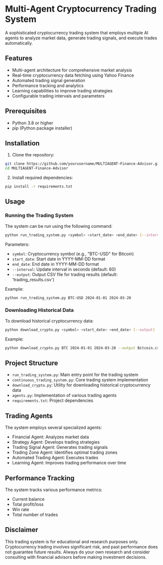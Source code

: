 # Multi-Agent Cryptocurrency Trading System

A sophisticated cryptocurrency trading system that employs multiple AI agents to analyze market data, generate trading signals, and execute trades automatically.

## Features

- Multi-agent architecture for comprehensive market analysis
- Real-time cryptocurrency data fetching using Yahoo Finance
- Automated trading signal generation
- Performance tracking and analytics
- Learning capabilities to improve trading strategies
- Configurable trading intervals and parameters

## Prerequisites

- Python 3.8 or higher
- pip (Python package installer)

## Installation

1. Clone the repository:

```bash
git clone https://github.com/yourusername/MULTIAGENT-Finance-Advisor.git
cd MULTIAGENT-Finance-Advisor
```

2. Install required dependencies:

```bash
pip install -r requirements.txt
```

## Usage

### Running the Trading System

The system can be run using the following command:

```bash
python run_trading_system.py <symbol> <start_date> <end_date> [--interval] [--output]
```

Parameters:

- `symbol`: Cryptocurrency symbol (e.g., "BTC-USD" for Bitcoin)
- `start_date`: Start date in YYYY-MM-DD format
- `end_date`: End date in YYYY-MM-DD format
- `--interval`: Update interval in seconds (default: 60)
- `--output`: Output CSV file for trading results (default: 'trading_results.csv')

Example:

```bash
python run_trading_system.py BTC-USD 2024-01-01 2024-03-20
```

### Downloading Historical Data

To download historical cryptocurrency data:

```bash
python download_crypto.py <symbol> <start_date> <end_date> [--output]
```

Example:

```bash
python download_crypto.py BTC 2024-01-01 2024-03-20 --output Bitcoin.csv
```

## Project Structure

- `run_trading_system.py`: Main entry point for the trading system
- `continuous_trading_system.py`: Core trading system implementation
- `download_crypto.py`: Utility for downloading historical cryptocurrency data
- `agents.py`: Implementation of various trading agents
- `requirements.txt`: Project dependencies

## Trading Agents

The system employs several specialized agents:

- Financial Agent: Analyzes market data
- Strategy Agent: Develops trading strategies
- Trading Signal Agent: Generates trading signals
- Trading Zone Agent: Identifies optimal trading zones
- Automated Trading Agent: Executes trades
- Learning Agent: Improves trading performance over time

## Performance Tracking

The system tracks various performance metrics:

- Current balance
- Total profit/loss
- Win rate
- Total number of trades

## Disclaimer

This trading system is for educational and research purposes only. Cryptocurrency trading involves significant risk, and past performance does not guarantee future results. Always do your own research and consider consulting with financial advisors before making investment decisions.
